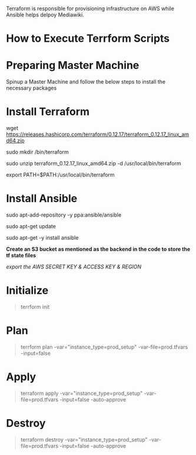 Terraform is responsible for provisioning infrastructure on AWS while Ansible helps delpoy Mediawiki.

# How to Execute Terrform Scripts

# Preparing Master Machine
Spinup a Master Machine and follow the below steps to install the necessary packages

# Install Terraform
wget https://releases.hashicorp.com/terraform/0.12.17/terraform_0.12.17_linux_amd64.zip

sudo mkdir /bin/terraform

sudo unzip terraform_0.12.17_linux_amd64.zip -d /usr/local/bin/terraform

export PATH=$PATH:/usr/local/bin/terraform

# Install Ansible
sudo apt-add-repository -y ppa:ansible/ansible

sudo apt-get update

sudo apt-get -y install ansible

**Create an S3 bucket as mentioned as the backend in the code to store the tf state files**

_export the AWS SECRET KEY & ACCESS KEY & REGION_

# Initialize 
> terrform init

# Plan
> terrform plan -var="instance_type=prod_setup" -var-file=prod.tfvars -input=false

# Apply
> terraform apply -var="instance_type=prod_setup" -var-file=prod.tfvars -input=false -auto-approve

# Destroy
> terraform destroy -var="instance_type=prod_setup" -var-file=prod.tfvars -input=false -auto-approve
